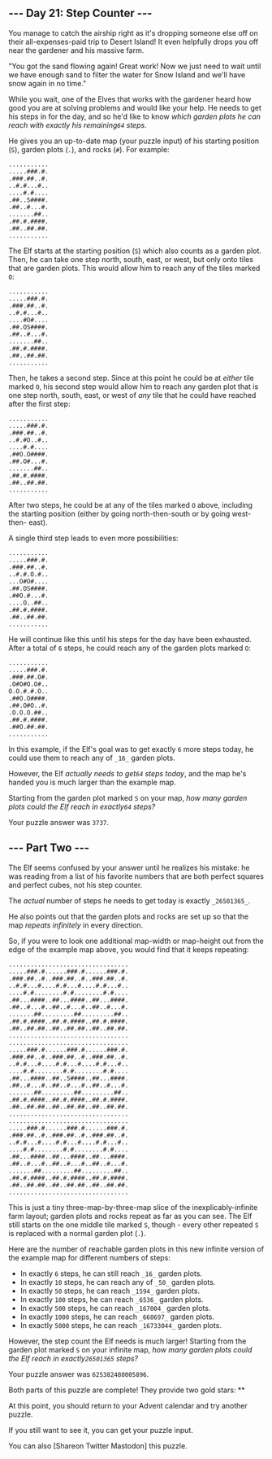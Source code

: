 ## \--- Day 21: Step Counter ---

You manage to catch the airship right as it's dropping someone else off on
their all-expenses-paid trip to Desert Island! It even helpfully drops you off
near the gardener and his massive farm.

"You got the sand flowing again! Great work! Now we just need to wait until we
have enough sand to filter the water for Snow Island and we'll have snow again
in no time."

While you wait, one of the Elves that works with the gardener heard how good
you are at solving problems and would like your help. He needs to get his
steps in for the day, and so he'd like to know _which garden plots he can
reach with exactly his remaining`64` steps_.

He gives you an up-to-date map (your puzzle input) of his starting position
(`S`), garden plots (`.`), and rocks (`#`). For example:

    
    
    ...........
    .....###.#.
    .###.##..#.
    ..#.#...#..
    ....#.#....
    .##..S####.
    .##..#...#.
    .......##..
    .##.#.####.
    .##..##.##.
    ...........
    

The Elf starts at the starting position (`S`) which also counts as a garden
plot. Then, he can take one step north, south, east, or west, but only onto
tiles that are garden plots. This would allow him to reach any of the tiles
marked `O`:

    
    
    ...........
    .....###.#.
    .###.##..#.
    ..#.#...#..
    ....#O#....
    .##.OS####.
    .##..#...#.
    .......##..
    .##.#.####.
    .##..##.##.
    ...........
    

Then, he takes a second step. Since at this point he could be at _either_ tile
marked `O`, his second step would allow him to reach any garden plot that is
one step north, south, east, or west of _any_ tile that he could have reached
after the first step:

    
    
    ...........
    .....###.#.
    .###.##..#.
    ..#.#O..#..
    ....#.#....
    .##O.O####.
    .##.O#...#.
    .......##..
    .##.#.####.
    .##..##.##.
    ...........
    

After two steps, he could be at any of the tiles marked `O` above, including
the starting position (either by going north-then-south or by going west-then-
east).

A single third step leads to even more possibilities:

    
    
    ...........
    .....###.#.
    .###.##..#.
    ..#.#.O.#..
    ...O#O#....
    .##.OS####.
    .##O.#...#.
    ....O..##..
    .##.#.####.
    .##..##.##.
    ...........
    

He will continue like this until his steps for the day have been exhausted.
After a total of `6` steps, he could reach any of the garden plots marked `O`:

    
    
    ...........
    .....###.#.
    .###.##.O#.
    .O#O#O.O#..
    O.O.#.#.O..
    .##O.O####.
    .##.O#O..#.
    .O.O.O.##..
    .##.#.####.
    .##O.##.##.
    ...........
    

In this example, if the Elf's goal was to get exactly `6` more steps today, he
could use them to reach any of `_16_` garden plots.

However, the Elf _actually needs to get`64` steps today_, and the map he's
handed you is much larger than the example map.

Starting from the garden plot marked `S` on your map, _how many garden plots
could the Elf reach in exactly`64` steps?_

Your puzzle answer was `3737`.

## \--- Part Two ---

The Elf seems confused by your answer until he realizes his mistake: he was
reading from a list of his favorite numbers that are both perfect squares and
perfect cubes, not his step counter.

The _actual_ number of steps he needs to get today is exactly `_26501365_`.

He also points out that the garden plots and rocks are set up so that the map
_repeats infinitely_ in every direction.

So, if you were to look one additional map-width or map-height out from the
edge of the example map above, you would find that it keeps repeating:

    
    
    .................................
    .....###.#......###.#......###.#.
    .###.##..#..###.##..#..###.##..#.
    ..#.#...#....#.#...#....#.#...#..
    ....#.#........#.#........#.#....
    .##...####..##...####..##...####.
    .##..#...#..##..#...#..##..#...#.
    .......##.........##.........##..
    .##.#.####..##.#.####..##.#.####.
    .##..##.##..##..##.##..##..##.##.
    .................................
    .................................
    .....###.#......###.#......###.#.
    .###.##..#..###.##..#..###.##..#.
    ..#.#...#....#.#...#....#.#...#..
    ....#.#........#.#........#.#....
    .##...####..##..S####..##...####.
    .##..#...#..##..#...#..##..#...#.
    .......##.........##.........##..
    .##.#.####..##.#.####..##.#.####.
    .##..##.##..##..##.##..##..##.##.
    .................................
    .................................
    .....###.#......###.#......###.#.
    .###.##..#..###.##..#..###.##..#.
    ..#.#...#....#.#...#....#.#...#..
    ....#.#........#.#........#.#....
    .##...####..##...####..##...####.
    .##..#...#..##..#...#..##..#...#.
    .......##.........##.........##..
    .##.#.####..##.#.####..##.#.####.
    .##..##.##..##..##.##..##..##.##.
    .................................
    

This is just a tiny three-map-by-three-map slice of the inexplicably-infinite
farm layout; garden plots and rocks repeat as far as you can see. The Elf
still starts on the one middle tile marked `S`, though - every other repeated
`S` is replaced with a normal garden plot (`.`).

Here are the number of reachable garden plots in this new infinite version of
the example map for different numbers of steps:

  * In exactly `6` steps, he can still reach `_16_` garden plots.
  * In exactly `10` steps, he can reach any of `_50_` garden plots.
  * In exactly `50` steps, he can reach `_1594_` garden plots.
  * In exactly `100` steps, he can reach `_6536_` garden plots.
  * In exactly `500` steps, he can reach `_167004_` garden plots.
  * In exactly `1000` steps, he can reach `_668697_` garden plots.
  * In exactly `5000` steps, he can reach `_16733044_` garden plots.

However, the step count the Elf needs is much larger! Starting from the garden
plot marked `S` on your infinite map, _how many garden plots could the Elf
reach in exactly`26501365` steps?_

Your puzzle answer was `625382480005896`.

Both parts of this puzzle are complete! They provide two gold stars: **

At this point, you should return to your Advent calendar and try another
puzzle.

If you still want to see it, you can get your puzzle input.

You can also [Shareon Twitter Mastodon] this puzzle.

